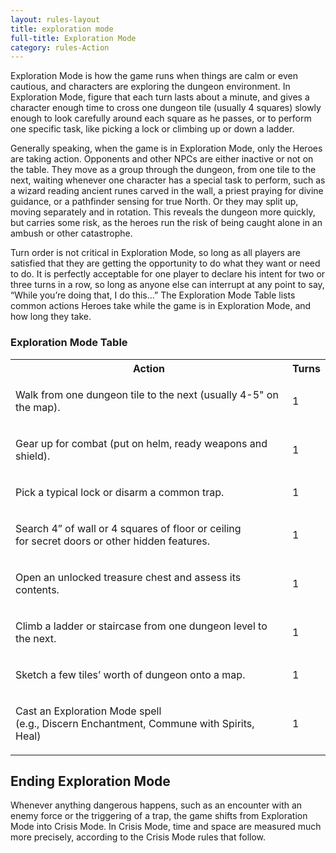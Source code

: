 ```yaml
---
layout: rules-layout
title: exploration mode
full-title: Exploration Mode
category: rules-Action
---
```


Exploration Mode is how the game runs when things are calm or even cautious, and characters are exploring the dungeon environment. In Exploration Mode, figure that each turn lasts about a minute, and gives a character enough time to cross one dungeon tile (usually 4 squares) slowly enough to look carefully around each square as he passes, or to perform one specific task, like picking a lock or climbing up or down a ladder.

Generally speaking, when the game is in Exploration Mode, only the Heroes are taking action. Opponents and other NPCs are either inactive or not on the table. They move as a group through the dungeon, from one tile to the next, waiting whenever one character has a special task to perform, such as a wizard reading ancient runes carved in the wall, a priest praying for divine guidance, or a pathfinder sensing for true North. Or they may split up, moving separately and in rotation. This reveals the dungeon more quickly, but carries some risk, as the heroes run the risk of being caught alone in an ambush or other catastrophe.

Turn order is not critical in Exploration Mode, so long as all players are satisfied that they are getting the opportunity to do what they want or need to do. It is perfectly acceptable for one player to declare his intent for two or three turns in a row, so long as anyone else can interrupt at any point to say, “While you’re doing that, I do this…”
The Exploration Mode Table lists common actions Heroes take while the game is in Exploration Mode, and how long they take.

### Exploration Mode Table
<table>
  <tr>
    <th>Action</th>
    <th>Turns</th>
  </tr>
  <tr>
    <td>
      <p>Walk from one dungeon tile to the next (usually 4-5" on the map).</p>
    </td>
    <td>1</td>
  </tr>
  <tr>
    <td>
      <p>Gear up for combat (put on helm, ready weapons and shield).</p>
    </td>
    <td>1</td>
  </tr>
  <tr>
    <td>
      <p>Pick a typical lock or disarm a common trap.</p>
    </td>
    <td>1</td>
  </tr>
  <tr>
    <td>
      <p>Search 4” of wall or 4 squares of floor or ceiling<br>for secret doors or other hidden features.</p>
    </td>
    <td>1</td>
  </tr>
  <tr>
    <td>
      <p>Open an unlocked treasure chest and assess its contents.</p>
    </td>
    <td>1</td>
  </tr>
  <tr>
    <td>
      <p>Climb a ladder or staircase from one dungeon level to the next.</p>
    </td>
    <td>1</td>
  </tr>
  <tr>
    <td>
      <p>Sketch a few tiles’ worth of dungeon onto a map.</p>
    </td>
    <td>1</td>
  </tr>
  <tr>
    <td>
      <p>Cast an Exploration Mode spell<br>(e.g., Discern Enchantment, Commune with Spirits, Heal)</p>
    </td>
    <td>1</td>
  </tr>
</table>

## Ending Exploration Mode
Whenever anything dangerous happens, such as an encounter with an enemy force or the triggering of a trap, the game shifts from Exploration Mode into Crisis Mode. In Crisis Mode, time and space are measured much more precisely, according to the Crisis Mode rules that follow.
